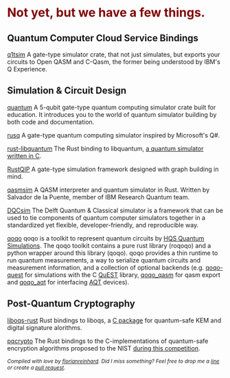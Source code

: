 # <span style="color:#800000">Not yet, but we have a few things.</span>

## Quantum Computer Cloud Service Bindings
[q1tsim](https://github.com/Q1tBV/q1tsim)
A gate-type simulator crate, that not just simulates, but
exports your circuits to Open QASM and C-Qasm, the former 
being understood by IBM's Q Experience.

## Simulation & Circuit Design
[quantum](https://github.com/beneills/quantum)
A 5-qubit gate-type quantum computing simulator crate built for education.
It introduces you to the world of quantum simulator building by both code and documentation.

[rusq](https://github.com/hajifkd/rusq)
A gate-type quantum computing simulator inspired by Microsoft's Q#.

[rust-libquantum](https://github.com/mknyszek/rust-libquantum)
The Rust binding to libquantum, [a quantum simulator written in C](https://github.com/libquantum/libquantum).

[RustQIP](https://github.com/Renmusxd/RustQIP)
A gate-type simulation framework designed with graph building in mind.

[qasmsim](https://github.com/delapuente/qasmsim) A QASM interpreter and quantum simulator in Rust.
Written by Salvador de la Puente, member of IBM Research Quantum team.

[DQCsim](https://github.com/QE-Lab/dqcsim) The Delft Quantum & Classical simulator is a framework that can be used to tie components of quantum computer simulators together in a standardized yet flexible, developer-friendly, and reproducible way.

[qoqo](https://github.com/HQSquantumsimulations/qoqo) qoqo is a toolkit to represent quantum circuits by [HQS Quantum Simulations](https://quantumsimulations.de). The qoqo toolkit contains a pure rust library (roqoqo) and a python wrapper around this library (qoqo). qoqo provides a thin runtime to run quantum measurements, a way to serialize quantum circuits and measurement information, and a collection of optional backends (e.g. [qoqo-quest](https://github.com/HQSquantumsimulations/qoqo-quest) for simulations with the C [QuEST](https://github.com/quest-kit/QuEST) library, [qoqo_qasm](https://github.com/HQSquantumsimulations/qoqo_qasm) for qasm export and [qoqo_aqt](https://github.com/HQSquantumsimulations/qoqo_aqt) for interfacing [AQT](https://www.aqt.eu) devices).

## Post-Quantum Cryptography
[liboqs-rust](https://github.com/open-quantum-safe/liboqs-rust)
Rust bindings to liboqs, a [C package](https://github.com/open-quantum-safe/liboqs/) for quantum-safe KEM and digital signature alorithms.

[pqcrypto](https://github.com/rustpq/pqcrypto)
The Rust bindings to the C-implementations of quantum-safe encryption algorithms proposed to the NIST 
[during this competition](https://csrc.nist.gov/projects/post-quantum-cryptography).

<span style="font-size:12px;font-style: italic">Compiled with love by [florianreinhard](https://florianreinhard.de). Did I miss something? Feel free to drop me a [line](mailto:me@florianreinhard.de) or create a [pull request](https://github.com/arewequantumyet/arewequantumyet.github.io).</span>
